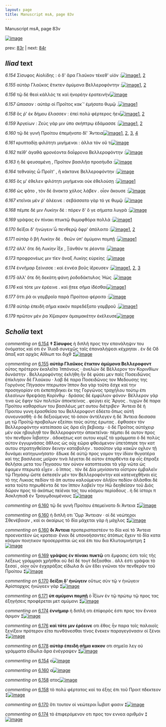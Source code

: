 ```yaml
---
layout: page
title: Manuscript msA, page 83v
---
```


Manuscript msA, page 83v

[![image](http://www.homermultitext.org/iipsrv?OBJ=IIP,1.0&FIF=/project/homer/pyramidal/deepzoom/hmt/vaimg/2017a/VA083VN_0586.tif&WID=100&CVT=JPEG)](http://www.homermultitext.org/ict2/?urn=urn:cite2:hmt:vaimg.2017a:VA083VN_0586)

prev:  [83r](../83r) | next:  [84r](../84r)

## *Iliad* text

*6.154* <a id="6.154"/> Σίσυφος Αἰολίδης : ὁ δ' ἄρα Γλαῦκον τέκεθ' υἱόν :[![image](http://www.homermultitext.org/iipsrv?OBJ=IIP,1.0&FIF=/project/homer/pyramidal/deepzoom/hmt/vaimg/2017a/VA083VN_0586.tif&RGN=0.454,0.2164,0.39,0.0301&WID=1000&CVT=JPEG)](http://www.homermultitext.org/ict2/?urn=urn:cite2:hmt:vaimg.2017a:VA083VN_0586@0.454,0.2164,0.39,0.0301)[1](#msA_6.53), [2](#msAil_6.A7)

*6.155* <a id="6.155"/> αὐτὰρ Γλαῦκος ἔτικτεν ἀμύμονα Βελλεροφόντην :[![image](http://www.homermultitext.org/iipsrv?OBJ=IIP,1.0&FIF=/project/homer/pyramidal/deepzoom/hmt/vaimg/2017a/VA083VN_0586.tif&RGN=0.453,0.2382,0.39,0.0301&WID=1000&CVT=JPEG)](http://www.homermultitext.org/ict2/?urn=urn:cite2:hmt:vaimg.2017a:VA083VN_0586@0.453,0.2382,0.39,0.0301)[1](#msAim_6.225), [2](#msA_6.54)

*6.156* <a id="6.156"/> τῷ δὲ θεοὶ κάλλός τε καὶ ἠνορέην ἐρατεινὴν[![image](http://www.homermultitext.org/iipsrv?OBJ=IIP,1.0&FIF=/project/homer/pyramidal/deepzoom/hmt/vaimg/2017a/VA083VN_0586.tif&RGN=0.454,0.2592,0.39,0.0255&WID=1000&CVT=JPEG)](http://www.homermultitext.org/ict2/?urn=urn:cite2:hmt:vaimg.2017a:VA083VN_0586@0.454,0.2592,0.39,0.0255)

*6.157* <a id="6.157"/> ὤπασαν : αὐτὰρ οἱ Προῖτος κακ`' ἐμήσατο θυμῷ .[![image](http://www.homermultitext.org/iipsrv?OBJ=IIP,1.0&FIF=/project/homer/pyramidal/deepzoom/hmt/vaimg/2017a/VA083VN_0586.tif&RGN=0.459,0.278,0.39,0.0255&WID=1000&CVT=JPEG)](http://www.homermultitext.org/ict2/?urn=urn:cite2:hmt:vaimg.2017a:VA083VN_0586@0.459,0.278,0.39,0.0255)[1](#msAim_6.226)

*6.158* <a id="6.158"/> ὅς ῥ' ἐκ δήμου ἔλασσεν : ἐπεὶ πολὺ φέρτερος ῆεν[![image](http://www.homermultitext.org/iipsrv?OBJ=IIP,1.0&FIF=/project/homer/pyramidal/deepzoom/hmt/vaimg/2017a/VA083VN_0586.tif&RGN=0.46,0.2975,0.39,0.0255&WID=1000&CVT=JPEG)](http://www.homermultitext.org/ict2/?urn=urn:cite2:hmt:vaimg.2017a:VA083VN_0586@0.46,0.2975,0.39,0.0255)[1](#msAint_6.171), [2](#msAil_6.286)

*6.159* <a id="6.159"/> Ἀργείων : Ζεὺς γάρ μιν ὑπο σκήπτρῳ ἐδάμασσε :[![image](http://www.homermultitext.org/iipsrv?OBJ=IIP,1.0&FIF=/project/homer/pyramidal/deepzoom/hmt/vaimg/2017a/VA083VN_0586.tif&RGN=0.46,0.3171,0.39,0.0255&WID=1000&CVT=JPEG)](http://www.homermultitext.org/ict2/?urn=urn:cite2:hmt:vaimg.2017a:VA083VN_0586@0.46,0.3171,0.39,0.0255)[1](#msAil_6.287), [2](#msAim_6.227)

*6.160* <a id="6.160"/> τῷ δὲ γυνὴ Προίτου ἐπεμήνατο δῖ' Ἄντεια[![image](http://www.homermultitext.org/iipsrv?OBJ=IIP,1.0&FIF=/project/homer/pyramidal/deepzoom/hmt/vaimg/2017a/VA083VN_0586.tif&RGN=0.456,0.3366,0.39,0.0255&WID=1000&CVT=JPEG)](http://www.homermultitext.org/ict2/?urn=urn:cite2:hmt:vaimg.2017a:VA083VN_0586@0.456,0.3366,0.39,0.0255)[1](#msA_6.56), [2](#msAil_6.A8), [3](#msA_6.55), [4](#msA_6.57)

*6.161* <a id="6.161"/> κρυπταδίῃ φιλότητι μιγήμεναι : ἀλλα τὸν οὔ τι[![image](http://www.homermultitext.org/iipsrv?OBJ=IIP,1.0&FIF=/project/homer/pyramidal/deepzoom/hmt/vaimg/2017a/VA083VN_0586.tif&RGN=0.459,0.3546,0.39,0.0255&WID=1000&CVT=JPEG)](http://www.homermultitext.org/ict2/?urn=urn:cite2:hmt:vaimg.2017a:VA083VN_0586@0.459,0.3546,0.39,0.0255)

*6.162* <a id="6.162"/> πεῖθ' ἀγαθὰ φρονέοντα δαΐφρονα Βελλεροφόντην :[![image](http://www.homermultitext.org/iipsrv?OBJ=IIP,1.0&FIF=/project/homer/pyramidal/deepzoom/hmt/vaimg/2017a/VA083VN_0586.tif&RGN=0.459,0.3749,0.403,0.0255&WID=1000&CVT=JPEG)](http://www.homermultitext.org/ict2/?urn=urn:cite2:hmt:vaimg.2017a:VA083VN_0586@0.459,0.3749,0.403,0.0255)

*6.163* <a id="6.163"/> ἡ δὲ ψευσαμένη , Προῖτον βασιλῆα προσήυδα :[![image](http://www.homermultitext.org/iipsrv?OBJ=IIP,1.0&FIF=/project/homer/pyramidal/deepzoom/hmt/vaimg/2017a/VA083VN_0586.tif&RGN=0.461,0.3922,0.403,0.0255&WID=1000&CVT=JPEG)](http://www.homermultitext.org/ict2/?urn=urn:cite2:hmt:vaimg.2017a:VA083VN_0586@0.461,0.3922,0.403,0.0255)

*6.164* <a id="6.164"/> τεθναίης ὦ Προῖτ' , ἢ κάκτανε Βελλεροφόντην :[![image](http://www.homermultitext.org/iipsrv?OBJ=IIP,1.0&FIF=/project/homer/pyramidal/deepzoom/hmt/vaimg/2017a/VA083VN_0586.tif&RGN=0.461,0.4117,0.403,0.0255&WID=1000&CVT=JPEG)](http://www.homermultitext.org/ict2/?urn=urn:cite2:hmt:vaimg.2017a:VA083VN_0586@0.461,0.4117,0.403,0.0255)

*6.165* <a id="6.165"/> ὅς μ' έθελεν φιλότητι μιγήμεναι οὐκ ἐθελούσῃ :[![image](http://www.homermultitext.org/iipsrv?OBJ=IIP,1.0&FIF=/project/homer/pyramidal/deepzoom/hmt/vaimg/2017a/VA083VN_0586.tif&RGN=0.46,0.4305,0.403,0.0255&WID=1000&CVT=JPEG)](http://www.homermultitext.org/ict2/?urn=urn:cite2:hmt:vaimg.2017a:VA083VN_0586@0.46,0.4305,0.403,0.0255)[1](#msAil_6.A9)

*6.166* <a id="6.166"/> ὡς φᾶτο , τὸν δὲ ἄνακτα χόλος λάβεν . οἷον ἄκουσε :[![image](http://www.homermultitext.org/iipsrv?OBJ=IIP,1.0&FIF=/project/homer/pyramidal/deepzoom/hmt/vaimg/2017a/VA083VN_0586.tif&RGN=0.462,0.45,0.42,0.0255&WID=1000&CVT=JPEG)](http://www.homermultitext.org/ict2/?urn=urn:cite2:hmt:vaimg.2017a:VA083VN_0586@0.462,0.45,0.42,0.0255)

*6.167* <a id="6.167"/> κτεῖναι μέν ῥ' ἀλέεινε : σεβάσσατο γὰρ τό γε θυμῷ :[![image](http://www.homermultitext.org/iipsrv?OBJ=IIP,1.0&FIF=/project/homer/pyramidal/deepzoom/hmt/vaimg/2017a/VA083VN_0586.tif&RGN=0.461,0.4673,0.42,0.0255&WID=1000&CVT=JPEG)](http://www.homermultitext.org/ict2/?urn=urn:cite2:hmt:vaimg.2017a:VA083VN_0586@0.461,0.4673,0.42,0.0255)

*6.168* <a id="6.168"/> πέμπε δέ μιν Λυκίην δὲ : πόρεν δ' ὅ γε σήματα λυγρὰ :[![image](http://www.homermultitext.org/iipsrv?OBJ=IIP,1.0&FIF=/project/homer/pyramidal/deepzoom/hmt/vaimg/2017a/VA083VN_0586.tif&RGN=0.462,0.4838,0.42,0.0255&WID=1000&CVT=JPEG)](http://www.homermultitext.org/ict2/?urn=urn:cite2:hmt:vaimg.2017a:VA083VN_0586@0.462,0.4838,0.42,0.0255)

*6.169* <a id="6.169"/> γράψας ἐν πίνακι πτυκτῷ θυμοφθόρα πολλά :[![image](http://www.homermultitext.org/iipsrv?OBJ=IIP,1.0&FIF=/project/homer/pyramidal/deepzoom/hmt/vaimg/2017a/VA083VN_0586.tif&RGN=0.458,0.5064,0.42,0.0255&WID=1000&CVT=JPEG)](http://www.homermultitext.org/ict2/?urn=urn:cite2:hmt:vaimg.2017a:VA083VN_0586@0.458,0.5064,0.42,0.0255)[1](#msA_6.58)

*6.170* <a id="6.170"/> δεῖξαι δ' ἠνώγειν̈ ὧ πενθερῷ ὄφρ' ἀπόλοιτο :[![image](http://www.homermultitext.org/iipsrv?OBJ=IIP,1.0&FIF=/project/homer/pyramidal/deepzoom/hmt/vaimg/2017a/VA083VN_0586.tif&RGN=0.455,0.5229,0.42,0.0255&WID=1000&CVT=JPEG)](http://www.homermultitext.org/ict2/?urn=urn:cite2:hmt:vaimg.2017a:VA083VN_0586@0.455,0.5229,0.42,0.0255)[1](#msA_6.59), [2](#msAint_6.172)

*6.171* <a id="6.171"/> αὐτὰρ ὃ βῆ Λυκίην δὲ . θεῶν ὑπ' ἀμύμονι πομπῇ :[![image](http://www.homermultitext.org/iipsrv?OBJ=IIP,1.0&FIF=/project/homer/pyramidal/deepzoom/hmt/vaimg/2017a/VA083VN_0586.tif&RGN=0.452,0.5402,0.42,0.0255&WID=1000&CVT=JPEG)](http://www.homermultitext.org/ict2/?urn=urn:cite2:hmt:vaimg.2017a:VA083VN_0586@0.452,0.5402,0.42,0.0255)[1](#msA_6.60)

*6.172* <a id="6.172"/> ἀλλ' ὅτε δὴ Λυκίην ΐξε , Ξάνθόν τε ῥέοντα :[![image](http://www.homermultitext.org/iipsrv?OBJ=IIP,1.0&FIF=/project/homer/pyramidal/deepzoom/hmt/vaimg/2017a/VA083VN_0586.tif&RGN=0.451,0.5582,0.42,0.0255&WID=1000&CVT=JPEG)](http://www.homermultitext.org/ict2/?urn=urn:cite2:hmt:vaimg.2017a:VA083VN_0586@0.451,0.5582,0.42,0.0255)

*6.173* <a id="6.173"/> προφρονέως μιν τῖεν ἄναξ Λυκίης εὐρείης :[![image](http://www.homermultitext.org/iipsrv?OBJ=IIP,1.0&FIF=/project/homer/pyramidal/deepzoom/hmt/vaimg/2017a/VA083VN_0586.tif&RGN=0.453,0.577,0.396,0.0293&WID=1000&CVT=JPEG)](http://www.homermultitext.org/ict2/?urn=urn:cite2:hmt:vaimg.2017a:VA083VN_0586@0.453,0.577,0.396,0.0293)

*6.174* <a id="6.174"/> ἐννῆμαρ ξείνισσε : καὶ ἐννέα βοῦς ἱ̈έρευσεν :[![image](http://www.homermultitext.org/iipsrv?OBJ=IIP,1.0&FIF=/project/homer/pyramidal/deepzoom/hmt/vaimg/2017a/VA083VN_0586.tif&RGN=0.457,0.598,0.396,0.0293&WID=1000&CVT=JPEG)](http://www.homermultitext.org/ict2/?urn=urn:cite2:hmt:vaimg.2017a:VA083VN_0586@0.457,0.598,0.396,0.0293)[1](#msAim_6.228), [2](#msAint_6.173), [3](#msA_6.61)

*6.175* <a id="6.175"/> ἀλλ' ὅτε δὴ δεκάτη φάνη ῥοδοδάκτυλος Ἠὼς .[![image](http://www.homermultitext.org/iipsrv?OBJ=IIP,1.0&FIF=/project/homer/pyramidal/deepzoom/hmt/vaimg/2017a/VA083VN_0586.tif&RGN=0.455,0.6146,0.396,0.0293&WID=1000&CVT=JPEG)](http://www.homermultitext.org/ict2/?urn=urn:cite2:hmt:vaimg.2017a:VA083VN_0586@0.455,0.6146,0.396,0.0293)

*6.176* <a id="6.176"/> καὶ τότε μιν ἐρέεινε . καὶ ᾔτεε σῆμα ἰ̈δέσθαι[![image](http://www.homermultitext.org/iipsrv?OBJ=IIP,1.0&FIF=/project/homer/pyramidal/deepzoom/hmt/vaimg/2017a/VA083VN_0586.tif&RGN=0.461,0.6326,0.396,0.0293&WID=1000&CVT=JPEG)](http://www.homermultitext.org/ict2/?urn=urn:cite2:hmt:vaimg.2017a:VA083VN_0586@0.461,0.6326,0.396,0.0293)[1](#msA_6.62)

*6.177* <a id="6.177"/> ὅττι ῥά οι γαμβροῖο παρὰ Προίτοιο φέροιτο :[![image](http://www.homermultitext.org/iipsrv?OBJ=IIP,1.0&FIF=/project/homer/pyramidal/deepzoom/hmt/vaimg/2017a/VA083VN_0586.tif&RGN=0.459,0.6529,0.396,0.0263&WID=1000&CVT=JPEG)](http://www.homermultitext.org/ict2/?urn=urn:cite2:hmt:vaimg.2017a:VA083VN_0586@0.459,0.6529,0.396,0.0263)

*6.178* <a id="6.178"/> αὐτὰρ ἐπειδὴ σῆμα κακὸν παρεδέξατο γαμβροῦ .[![image](http://www.homermultitext.org/iipsrv?OBJ=IIP,1.0&FIF=/project/homer/pyramidal/deepzoom/hmt/vaimg/2017a/VA083VN_0586.tif&RGN=0.462,0.6664,0.396,0.0308&WID=1000&CVT=JPEG)](http://www.homermultitext.org/ict2/?urn=urn:cite2:hmt:vaimg.2017a:VA083VN_0586@0.462,0.6664,0.396,0.0308)[1](#msA_6.63)

*6.179* <a id="6.179"/> πρῶτον μέν ῥα Χί̆μαιραν ἀμαιμακέτην ἐκέλευσε[![image](http://www.homermultitext.org/iipsrv?OBJ=IIP,1.0&FIF=/project/homer/pyramidal/deepzoom/hmt/vaimg/2017a/VA083VN_0586.tif&RGN=0.472,0.6844,0.396,0.0361&WID=1000&CVT=JPEG)](http://www.homermultitext.org/ict2/?urn=urn:cite2:hmt:vaimg.2017a:VA083VN_0586@0.472,0.6844,0.396,0.0361)

## *Scholia* text

*commenting on* [6.154](#6.154)  <a id="msA_6.53"/> **‡ Σίσυφος** ἡ διπλῆ προς την επανάληψιν του ὀνόματος καὶ οτι ἐν Ἰλιαδ συνεχῶς ταῖς ἐπαναλήψεσι κέχρηται . ἐν δὲ Οδ ἅπαξ κατ αρχὰς Αῖθιωπ τοι διχθ ⁑[![image](http://www.homermultitext.org/iipsrv?OBJ=IIP,1.0&FIF=/project/homer/pyramidal/deepzoom/hmt/vaimg/2017a/VA083VN_0586.tif&RGN=0.19933677,0.11493776,0.63504053,0.03029046&WID=1000&CVT=JPEG)](http://www.homermultitext.org/ict2/?urn=urn:cite2:hmt:vaimg.2017a:VA083VN_0586@0.19933677,0.11493776,0.63504053,0.03029046)

*commenting on* [6.155](#6.155)  <a id="msA_6.54"/> **αὐτὰρ Γλαῦκος ἔτικτον ἀμύμονα Βελλεροφοντ** οὗτος πρότερον ἐκαλεῖτο Ἱππόνους · ἀνελών δὲ Βέλλερον τον Κορινθίων δυνάστην . Βελλεροφόντης ἐκλήθη ἦν δὲ φύσει μεν παῖς Ποσειδῶνος ἐπίκλησιν δὲ Γλαύκου · λαβ δὲ παρα Ποσειδῶνος τον Μεδουσης της Γοργόνος Πήγασον πτερωτον ἵππον δια γὰρ τοῦτο ἔσχε καὶ την προσηγορίαν οτι ἐκπεπηδηκει ἐκ της Γοργῶνος τραχήλου τούτῳ ἐπι ἐλεσίνων θρεψάσῃ Κορίνθῳ · δράσας δὲ ἐμφύλιον φόνον· Βέλλερον γάρ τινα ὡς ἔφην τῶν πολιτῶν ἀποκτείνας . φεύγει εἰς Ἄργος . τυχὼν δὲ παρα Προίτου καθαρσίων του βασιλέως μετ αυτου διέτριβεν· Ἄντεια δὲ ἡ Προιτου γυνη ἐρασθεῖσα του Βελλεροφοντ ἑδέετο ὅπως αὐτῆ συνευνασθῆ· ὁ δε δεξιούμενος τὸ όσιον ἀντέλεγεν ἡ δὲ Ἄντεια δεισασα μη τῷ Προίτῷ προβαλων εξείποι τοὺς αὐτης ἐρωτας . ἔφθασεν τὸν Βελλεροφόντην κατείπασα ὡς ἄρα εἴη βεβιασμ · ὁ δὲ Προῖτος αὐτόχειρ μὲν οὐκ ηβουληθ τον Βελλεροφοντην ἀποκτεῖναι· πέμπει δὲ αυτον προς τὸν πενθρον Ϊοβατην . ἀδοκήτως κατ αυτου κομίζ τὰ γράμματα ὁ δὲ πολὺς αὐτον ἐγγυμνάσας ἄθλοις ὡς οὐχ εῶρα φθειόμενον ὑπετόπησε την κατ αυτου στρατηγθεῖσαν δεινην καταβολην . τοσοῦτον γὰρ κακῶν οχλον τῇ δυνάμει κατηγωνήσατο· ἔδωκε δὲ αὐτῷ προς γαμον την ἰδίαν θυγατέρα καὶ της βασιλειας μοῖραν τινὰ λέγεται δὲ αὐτον ἐπαρθέντα ἐφ οἷς ἔπραξε θελῆσαι μετα του Πηγασου τον οὐνον κατοπτευσαι τὰ γὰρ νῶτα ὡς ἐφαμεν πτερωτὰ εἶχεν . ὁ ἵππος . τὸν δὲ Δία μηνίσαντα οἶστρον ἐμβαλεῖν τῷ Πηγάσῳ ὥστε ἐκπεσεῖν μὲν τον Βελλεροφόντην καὶ κατενεχθῆναι εἰς τὸ της Λυκιας πεδίον τὸ ἀπ αυτου καλούμενον ἀλήϊον πεδίον ἀλᾶσθαι δὲ κατα τοῦτο πηρωθέντα δὲ τον ἵππον λαβεῖν την Ηῶ δεηθεῖσαν τοῦ Διὸς δῶρον προς τὸ ἀκόπως πεἱέναι τας του κόσμου περίοδους . ἡ δὲ ἱστορι π Ἀσκληπιαδ ἐν Τραγῳδουμένους ⁑[![image](http://www.homermultitext.org/iipsrv?OBJ=IIP,1.0&FIF=/project/homer/pyramidal/deepzoom/hmt/vaimg/2017a/VA083VN_0586.tif&RGN=0.19454679,0.13070539,0.65070007,0.29930844&WID=1000&CVT=JPEG)](http://www.homermultitext.org/ict2/?urn=urn:cite2:hmt:vaimg.2017a:VA083VN_0586@0.19454679,0.13070539,0.65070007,0.29930844)

*commenting on* [6.160](#6.160)  <a id="msA_6.55.comment"/> τῷ δε γυνὴ Προίτου ἐπεμείνατο δι Άντεια ⁑[![image](http://www.homermultitext.org/iipsrv?OBJ=IIP,1.0&FIF=/project/homer/pyramidal/deepzoom/hmt/vaimg/2017a/VA083VN_0586.tif&RGN=0.19731024,0.41452282,0.20412675,0.02517289&WID=1000&CVT=JPEG)](http://www.homermultitext.org/ict2/?urn=urn:cite2:hmt:vaimg.2017a:VA083VN_0586@0.19731024,0.41452282,0.20412675,0.02517289)

*commenting on* [6.160](#6.160)  <a id="msA_6.56.comment"/> ἡ διπλῆ οτι Ὅμρ Ἄντειαν · οἱ δὲ νεώτεροι Σθενέβοιαν , καὶ οι ἀκαίρως τὸ δῖα μάχεται γὰρ ἡ μάχλος ⁑[![image](http://www.homermultitext.org/iipsrv?OBJ=IIP,1.0&FIF=/project/homer/pyramidal/deepzoom/hmt/vaimg/2017a/VA083VN_0586.tif&RGN=0.19509948,0.42475795,0.21370671,0.04343015&WID=1000&CVT=JPEG)](http://www.homermultitext.org/ict2/?urn=urn:cite2:hmt:vaimg.2017a:VA083VN_0586@0.19509948,0.42475795,0.21370671,0.04343015)

*commenting on* [6.160](#6.160)  <a id="msA_6.57"/> **δι Άντεια** προπερισπαστέον το δῖα καὶ τὸ Ἄντεια προενεκτέον ὡς κρατεια· ἔνιοι δὲ υπονοήσαντες ἀτόπως ἔχειν τὸ δῖα κατα κόσμον ποιητικον προσερριπται ὼς καὶ ἐπι του δια Κλυταιμνήστρη ⁑[![image](http://www.homermultitext.org/iipsrv?OBJ=IIP,1.0&FIF=/project/homer/pyramidal/deepzoom/hmt/vaimg/2017a/VA083VN_0586.tif&RGN=0.19546794,0.45020747,0.21223287,0.06058091&WID=1000&CVT=JPEG)](http://www.homermultitext.org/ict2/?urn=urn:cite2:hmt:vaimg.2017a:VA083VN_0586@0.19546794,0.45020747,0.21223287,0.06058091)

*commenting on* [6.169](#6.169)  <a id="msA_6.58"/> **γράψας ἐν πίνακι πυκτῷ** οτι ἔμφασις ἐστι τοῖς τῆς λέξεως γράμμασι χρῆσθαι οὐ δεῖ δὲ τουτ δέξασθαι . ἀλλ έστι γράψαι τὸ ξεσαί , οἷον οὖν ἐγχαράξας εἴδωλα δι ὧν ἔδει γνῶναι τὸν πενθερὸν τοῦ Προίτου ⁑[![image](http://www.homermultitext.org/iipsrv?OBJ=IIP,1.0&FIF=/project/homer/pyramidal/deepzoom/hmt/vaimg/2017a/VA083VN_0586.tif&RGN=0.18736183,0.50082988,0.22660280,0.06777317&WID=1000&CVT=JPEG)](http://www.homermultitext.org/ict2/?urn=urn:cite2:hmt:vaimg.2017a:VA083VN_0586@0.18736183,0.50082988,0.22660280,0.06777317)

*commenting on* [6.170](#6.170)  <a id="msA_6.59"/> **δείξαι δ' ἠνώγειν** οὕτως σὺν τῷ ν ἠνώγειν Ἀρίσταρχος ἠνώγεεν γὰρ ⁑[![image](http://www.homermultitext.org/iipsrv?OBJ=IIP,1.0&FIF=/project/homer/pyramidal/deepzoom/hmt/vaimg/2017a/VA083VN_0586.tif&RGN=0.19252027,0.56030429,0.20928519,0.03264177&WID=1000&CVT=JPEG)](http://www.homermultitext.org/ict2/?urn=urn:cite2:hmt:vaimg.2017a:VA083VN_0586@0.19252027,0.56030429,0.20928519,0.03264177)

*commenting on* [6.171](#6.171)  <a id="msA_6.60"/> **ὑπ αμύμονι πομπῇ** ὁ Ϊξίων ἐν τῷ πρώτῳ τῷ προς τας ἐξηγήσεις προφέρεται μετ αμύμονι ⁑[![image](http://www.homermultitext.org/iipsrv?OBJ=IIP,1.0&FIF=/project/homer/pyramidal/deepzoom/hmt/vaimg/2017a/VA083VN_0586.tif&RGN=0.19952100,0.58990318,0.22512896,0.04370678&WID=1000&CVT=JPEG)](http://www.homermultitext.org/ict2/?urn=urn:cite2:hmt:vaimg.2017a:VA083VN_0586@0.19952100,0.58990318,0.22512896,0.04370678)

*commenting on* [6.174](#6.174)  <a id="msA_6.61"/> **ἐννἠμαρ** ἡ διπλῆ οτι ἐπίφορός ἐστι προς τον ἔννεα ἀριμον ⁑[![image](http://www.homermultitext.org/iipsrv?OBJ=IIP,1.0&FIF=/project/homer/pyramidal/deepzoom/hmt/vaimg/2017a/VA083VN_0586.tif&RGN=0.19325718,0.62946058,0.21444363,0.02766252&WID=1000&CVT=JPEG)](http://www.homermultitext.org/ict2/?urn=urn:cite2:hmt:vaimg.2017a:VA083VN_0586@0.19325718,0.62946058,0.21444363,0.02766252)

*commenting on* [6.176](#6.176)  <a id="msA_6.62"/> **καὶ τότε μιν ἐρέεινε** οτι ἔθος ἦν παρα τοῖς παλαιοῖς ξενίξειν πρότερον εῖτα πυνθάνεσθαι τίνος ἕνεκεν παραγεγόνασιν οἱ ξένοι ⁑[![image](http://www.homermultitext.org/iipsrv?OBJ=IIP,1.0&FIF=/project/homer/pyramidal/deepzoom/hmt/vaimg/2017a/VA083VN_0586.tif&RGN=0.20652174,0.65103734,0.21425940,0.06002766&WID=1000&CVT=JPEG)](http://www.homermultitext.org/ict2/?urn=urn:cite2:hmt:vaimg.2017a:VA083VN_0586@0.20652174,0.65103734,0.21425940,0.06002766)

*commenting on* [6.178](#6.178)  <a id="msA_6.63"/> **αὐτὰρ ἐπειδὴ σῆμα κακον** οτι σημεῖα λεγ οὐ γράμματα εἴδωλα ἄρα ἐνέγραψεν ⁑[![image](http://www.homermultitext.org/iipsrv?OBJ=IIP,1.0&FIF=/project/homer/pyramidal/deepzoom/hmt/vaimg/2017a/VA083VN_0586.tif&RGN=0.20467944,0.68865837,0.21333825,0.04647303&WID=1000&CVT=JPEG)](http://www.homermultitext.org/ict2/?urn=urn:cite2:hmt:vaimg.2017a:VA083VN_0586@0.20467944,0.68865837,0.21333825,0.04647303)

*commenting on* [6.154](#6.154)  <a id="msAil_6.A7.comment"/> ο[![image](http://www.homermultitext.org/iipsrv?OBJ=IIP,1.0&FIF=/project/homer/pyramidal/deepzoom/hmt/vaimg/2017a/VA083VN_0586.tif&RGN=0.772,0.2201,0.027,0.0135&WID=1000&CVT=JPEG)](http://www.homermultitext.org/ict2/?urn=urn:cite2:hmt:vaimg.2017a:VA083VN_0586@0.772,0.2201,0.027,0.0135)

*commenting on* [6.160](#6.160)  <a id="msAil_6.A8.comment"/> α[![image](http://www.homermultitext.org/iipsrv?OBJ=IIP,1.0&FIF=/project/homer/pyramidal/deepzoom/hmt/vaimg/2017a/VA083VN_0586.tif&RGN=0.748,0.3306,0.037,0.0173&WID=1000&CVT=JPEG)](http://www.homermultitext.org/ict2/?urn=urn:cite2:hmt:vaimg.2017a:VA083VN_0586@0.748,0.3306,0.037,0.0173)

*commenting on* [6.158](#6.158)  <a id="msAil_6.286.comment"/> ατος[![image](http://www.homermultitext.org/iipsrv?OBJ=IIP,1.0&FIF=/project/homer/pyramidal/deepzoom/hmt/vaimg/2017a/VA083VN_0586.tif&RGN=0.75607959,0.29668050,0.03205601,0.00912863&WID=1000&CVT=JPEG)](http://www.homermultitext.org/ict2/?urn=urn:cite2:hmt:vaimg.2017a:VA083VN_0586@0.75607959,0.29668050,0.03205601,0.00912863)

*commenting on* [6.158](#6.158)  <a id="msAint_6.171.comment"/> τὸ πολὺ φέρτατος καὶ τα ἑξης ἐπι τοῦ Προιτ πδεκτεον ⁑[![image](http://www.homermultitext.org/iipsrv?OBJ=IIP,1.0&FIF=/project/homer/pyramidal/deepzoom/hmt/vaimg/2017a/VA083VN_0586.tif&RGN=0.83750921,0.29557400,0.04310980,0.03872752&WID=1000&CVT=JPEG)](http://www.homermultitext.org/ict2/?urn=urn:cite2:hmt:vaimg.2017a:VA083VN_0586@0.83750921,0.29557400,0.04310980,0.03872752)

*commenting on* [6.170](#6.170)  <a id="msAint_6.172.comment"/> ὅτι τουτον οἱ νεώτεροι Ϊωβατ φασιν ⁑[![image](http://www.homermultitext.org/iipsrv?OBJ=IIP,1.0&FIF=/project/homer/pyramidal/deepzoom/hmt/vaimg/2017a/VA083VN_0586.tif&RGN=0.86072218,0.51881051,0.02910833,0.03679115&WID=1000&CVT=JPEG)](http://www.homermultitext.org/ict2/?urn=urn:cite2:hmt:vaimg.2017a:VA083VN_0586@0.86072218,0.51881051,0.02910833,0.03679115)

*commenting on* [6.174](#6.174)  <a id="msAint_6.173.comment"/> τὸ ἐπιφερόμενον οτι προς τον εννεα αριθμόν ⁑[![image](http://www.homermultitext.org/iipsrv?OBJ=IIP,1.0&FIF=/project/homer/pyramidal/deepzoom/hmt/vaimg/2017a/VA083VN_0586.tif&RGN=0.82461312,0.59128631,0.05600590,0.03098202&WID=1000&CVT=JPEG)](http://www.homermultitext.org/ict2/?urn=urn:cite2:hmt:vaimg.2017a:VA083VN_0586@0.82461312,0.59128631,0.05600590,0.03098202)
